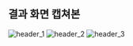 ## 결과 화면 캡쳐본

![header_1](https://user-images.githubusercontent.com/24283418/89276631-da9a7380-d67e-11ea-884c-e51411087b88.JPG)
![header_2](https://user-images.githubusercontent.com/24283418/89276634-dbcba080-d67e-11ea-988b-fdf91cacd4db.JPG)
![header_3](https://user-images.githubusercontent.com/24283418/89276637-dbcba080-d67e-11ea-8ec0-31f748108cdd.JPG)

